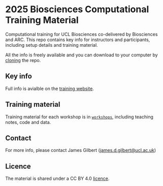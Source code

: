 # 2025 Biosciences Computational Training Material
Computational training for UCL Biosciences co-delivered by Biosciences and ARC. This repo contains key info for instructors and participants, including setup details and training material.

All the info is freely available and you can download to your computer by [cloning](https://docs.github.com/en/repositories/creating-and-managing-repositories/cloning-a-repository) the repo.

## Key info
Full info is avialble on the [training website](https://ucl-biosciences.github.io/2025-11-03-Biosciences/).

## Training material
Training material for each workshop is in [`workshops`](https://github.com/UCL-Biosciences/2025_Computational_Training_Material/tree/main/workshops), including teaching notes, code and data.

## Contact
For more info, please contact James Gilbert (james.d.gilbert@ucl.ac.uk)

## Licence
The material is shared under a CC BY 4.0 [licence](https://github.com/UCL-Biosciences/2025_Computational_Training_Material/blob/main/LICENCE.md).

